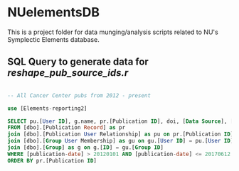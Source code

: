 # NUelementsDB

This is a project folder for data munging/analysis scripts related to NU's Symplectic Elements database.

## SQL Query to generate data for _reshape_pub_source_ids.r_

```SQL

-- All Cancer Center pubs from 2012 - present

use [Elements-reporting2]

SELECT pu.[User ID], g.name, pr.[Publication ID], doi, [Data Source], [Data Source Proprietary ID]
FROM [dbo].[Publication Record] as pr
join [dbo].[Publication User Relationship] as pu on pr.[Publication ID] = pu.[Publication ID]
join [dbo].[Group User Membership] as gu on gu.[User ID] = pu.[User ID]
join [dbo].[Group] as g on g.[ID] = gu.[Group ID]
WHERE [publication-date] > 20120101 AND [publication-date] <= 20170612 AND g.name = 'RHLCCC1'
ORDER BY pr.[Publication ID]
```